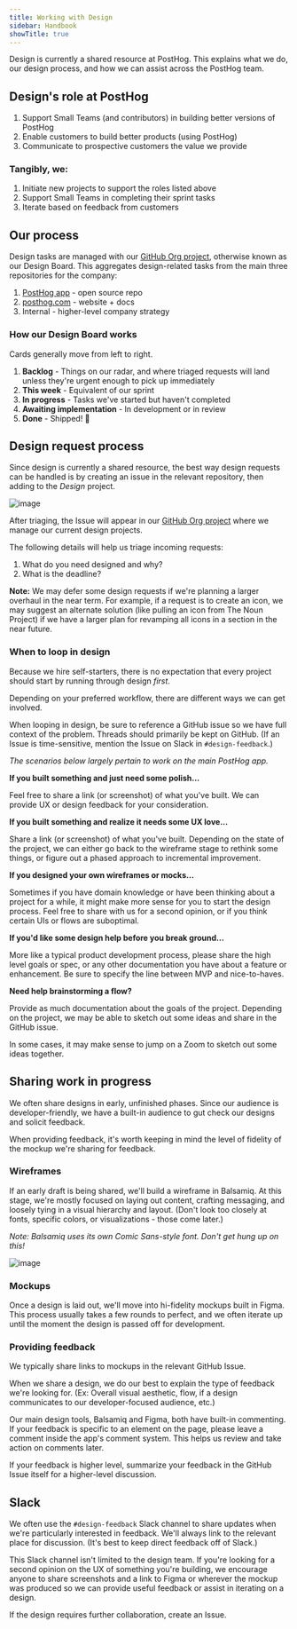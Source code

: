 ```yaml
---
title: Working with Design
sidebar: Handbook
showTitle: true
---
```


Design is currently a shared resource at PostHog. This explains what we do, our design process, and how we can assist across the PostHog team.

## Design's role at PostHog

1. Support Small Teams (and contributors) in building better versions of PostHog
1. Enable customers to build better products (using PostHog)
1. Communicate to prospective customers the value we provide

### Tangibly, we:

1. Initiate new projects to support the roles listed above
1. Support Small Teams in completing their sprint tasks
1. Iterate based on feedback from customers

## Our process

Design tasks are managed with our [GitHub Org project](https://github.com/orgs/PostHog/projects/3), otherwise known as our Design Board. This aggregates design-related tasks from the main three repositories for the company:

1. [PostHog app](https://github.com/PostHog/posthog) - open source repo
1. [posthog.com](https://github.com/PostHog/posthog.com) - website + docs
1. Internal - higher-level company strategy

### How our Design Board works

Cards generally move from left to right.

1. **Backlog** - Things on our radar, and where triaged requests will land unless they're urgent enough to pick up immediately
1. **This week** - Equivalent of our sprint
1. **In progress** - Tasks we've started but haven't completed
1. **Awaiting implementation** - In development or in review
1. **Done** - Shipped! 🚀

## Design request process

Since design is currently a shared resource, the best way design requests can be handled is by creating an issue in the relevant repository, then adding to the _Design_ project.

![image](https://user-images.githubusercontent.com/154479/114764251-b759b500-9d31-11eb-9767-c9fd9aad25b2.png)

After triaging, the Issue will appear in our [GitHub Org project](https://github.com/orgs/PostHog/projects/3) where we manage our current design projects.

The following details will help us triage incoming requests:

1. What do you need designed and why?
1. What is the deadline?

**Note:** We may defer some design requests if we're planning a larger overhaul in the near term. For example, if a request is to create an icon, we may suggest an alternate solution (like pulling an icon from The Noun Project) if we have a larger plan for revamping all icons in a section in the near future.

### When to loop in design

Because we hire self-starters, there is no expectation that every project should start by running through design _first_.

Depending on your preferred workflow, there are different ways we can get involved.

When looping in design, be sure to reference a GitHub issue so we have full context of the problem. Threads should primarily be kept on GitHub. (If an Issue is time-sensitive, mention the Issue on Slack in `#design-feedback`.)

_The scenarios below largely pertain to work on the main PostHog app._

**If you built something and just need some polish...**

Feel free to share a link (or screenshot) of what you've built. We can provide UX or design feedback for your consideration.

**If you built something and realize it needs some UX love...**

Share a link (or screenshot) of what you've built. Depending on the state of the project, we can either go back to the wireframe stage to rethink some things, or figure out a phased approach to incremental improvement.

**If you designed your own wireframes or mocks...**

Sometimes if you have domain knowledge or have been thinking about a project for a while, it might make more sense for you to start the design process. Feel free to share with us for a second opinion, or if you think certain UIs or flows are suboptimal.

**If you'd like some design help before you break ground...**

More like a typical product development process, please share the high level goals or spec, or any other documentation you have about a feature or enhancement. Be sure to specify the line between MVP and nice-to-haves.

**Need help brainstorming a flow?**

Provide as much documentation about the goals of the project. Depending on the project, we may be able to sketch out some ideas and share in the GitHub issue.

In some cases, it may make sense to jump on a Zoom to sketch out some ideas together.

## Sharing work in progress

We often share designs in early, unfinished phases. Since our audience is developer-friendly, we have a built-in audience to gut check our designs and solicit feedback.

When providing feedback, it's worth keeping in mind the level of fidelity of the mockup we're sharing for feedback.

### Wireframes

If an early draft is being shared, we'll build a wireframe in Balsamiq. At this stage, we're mostly focused on laying out content, crafting messaging, and loosely tying in a visual hierarchy and layout. (Don't look too closely at fonts, specific colors, or visualizations - those come later.)

_Note: Balsamiq uses its own Comic Sans-style font. Don't get hung up on this!_

![image](https://user-images.githubusercontent.com/154479/114972248-2b887b80-9e4c-11eb-92fe-bce7bf14c808.png)

### Mockups

Once a design is laid out, we'll move into hi-fidelity mockups built in Figma. This process usually takes a few rounds to perfect, and we often iterate up until the moment the design is passed off for development.

### Providing feedback

We typically share links to mockups in the relevant GitHub Issue.

When we share a design, we do our best to explain the type of feedback we're looking for. (Ex: Overall visual aesthetic, flow, if a design communicates to our developer-focused audience, etc.)

Our main design tools, Balsamiq and Figma, both have built-in commenting. If your feedback is specific to an element on the page, please leave a comment inside the app's comment system. This helps us review and take action on comments later.

If your feedback is higher level, summarize your feedback in the GitHub Issue itself for a higher-level discussion.

## Slack

We often use the `#design-feedback` Slack channel to share updates when we're particularly interested in feedback. We'll always link to the relevant place for discussion. (It's best to keep direct feedback off of Slack.)

This Slack channel isn't limited to the design team. If you're looking for a second opinion on the UX of something you're building, we encourage anyone to share screenshots and a link to Figma or wherever the mockup was produced so we can provide useful feedback or assist in iterating on a design.

If the design requires further collaboration, create an Issue.
